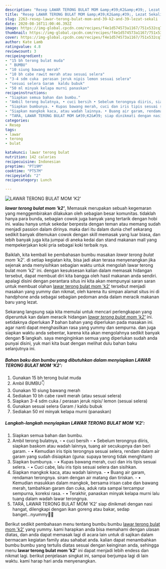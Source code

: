 ```yaml
---
description: "Resep LAWAR TERONG BULAT MOM &amp;#39;K2&amp;#39;, Lezat Sekali"
title: "Resep LAWAR TERONG BULAT MOM &amp;#39;K2&amp;#39;, Lezat Sekali"
slug: 2263-resep-lawar-terong-bulat-mom-and-39-k2-and-39-lezat-sekali
date: 2020-08-16T11:00:46.392Z
image: https://img-global.cpcdn.com/recipes/f4e1d574573a1167/751x532cq70/lawar-terong-bulat-mom-k2-foto-resep-utama.jpg
thumbnail: https://img-global.cpcdn.com/recipes/f4e1d574573a1167/751x532cq70/lawar-terong-bulat-mom-k2-foto-resep-utama.jpg
cover: https://img-global.cpcdn.com/recipes/f4e1d574573a1167/751x532cq70/lawar-terong-bulat-mom-k2-foto-resep-utama.jpg
author: Kate Lamb
ratingvalue: 4.8
reviewcount: 3
recipeingredient:
- "15 bh terong bulat muda"
- " BUMBU"
- "10 siung bawang merah"
- "10 bh cabe rawit merah atau sesuai selera"
- "3-4 sdm cuka  perasan jeruk nipis lemon sesuai selera"
- "sesuai selera Garam  kaldu bubuk"
- "50 ml minyak kelapa murni panaskan"
recipeinstructions:
- "Siapkan semua bahan dan bumbu."
- "Ambil terong bulatnya, • cuci bersih • Sebelum terongnya diiris, siapkan baskom atau wadah lainnya, tuang air secukupnya dan beri garam. • Kemudian iris tipis terongnya sesuai selera, rendam dalam air garam yang sudah disiapkan (guna: supaya terong tidak menghitam)"
- "Siapkan bumbunya. • Kupas bawang merah, cuci dan iris tipis sesuai selera.  • Cuci cabe, lalu iris tipis sesuai selera dan sisihkan."
- "Siapkan mangkok kaca, atau wadah lainnya. • Buang air garam, rendaman terongnya. siram dengan air matang dan tiriskan. • Kemudian masukkan dalam mangkok, bersama irisan cabe dan bawang merah, tambahkan garam dan cuka, aduk rata sampai tercampur sempurna, koreksi rasa. • Terakhir, panaskan minyak kelapa murni lalu tuang dalam wadah lawar terongnya."
- "TARA, LAWAR TERONG BULAT MOM &#39;K2&#39; siap dinikmati dengan nasi hangat, dilengkapi dengan ikan goreng atau bakar, sedap banget...nyummy🤤🥰"
categories:
- Resep
tags:
- lawar
- terong
- bulat

katakunci: lawar terong bulat 
nutrition: 142 calories
recipecuisine: Indonesian
preptime: "PT19M"
cooktime: "PT57M"
recipeyield: "2"
recipecategory: Lunch

---
```



![LAWAR TERONG BULAT MOM &#39;K2&#39;](https://img-global.cpcdn.com/recipes/f4e1d574573a1167/751x532cq70/lawar-terong-bulat-mom-k2-foto-resep-utama.jpg)

<b><i>lawar terong bulat mom &#39;k2&#39;</i></b>, Memasak merupakan sebuah kegemaran yang menggembirakan dilakukan oleh sebagian besar komunitas. tidaklah hanya para bunda, sebagian cowok juga banyak yang tertarik dengan hobi ini. walau hanya untuk sekedar berpesta dengan teman atau memang sudah menjadi passion dalam dirinya. maka dari itu dalam dunia chef sekarang sedikit banyak ditemukan cowok dengan skill memasak yang luar biasa, dan lebih banyak juga kita jumpai di aneka kedai dan stand makanan mall yang mempekerjakan koki pria sebagai koki terbaik nya.

Baiklah, kita kembali ke pembahasan bumbu masakan <i>lawar terong bulat mom &#39;k2&#39;</i>. di setiap kegiatan kita, bisa jadi akan terasa menyenangkan jika sejenak anda menyisihkan sebagian waktu untuk mengolah lawar terong bulat mom &#39;k2&#39; ini. dengan kesuksesan kalian dalam memasak hidangan tersebut, dapat membuat diri kita bangga oleh hasil makanan anda sendiri. apalagi disini dengan perantara situs ini kita akan mempunyai saran saran untuk membuat olahan <u>lawar terong bulat mom &#39;k2&#39;</u> tersebut menjadi masakan yang yummy dan nikmat, oleh karena itu simpan alamat situs ini di handphone anda sebagai sebagian pedoman anda dalam meracik makanan baru yang lezat.




Sekarang langsung saja kita memulai untuk mencari perlengkapan yang diperuntuk kan dalam meracik hidangan <u><i>lawar terong bulat mom &#39;k2&#39;</i></u> ini. setidaknya diperlukan <b>7</b> bahan bahan yang diperlukan pada masakan ini. agar nanti dapat menghasilkan rasa yang yummy dan sempurna. dan juga siapkan waktu anda sebentar, karena kita akan mengolahnya sedikit banyak dengan <b>5</b> langkah. saya menginginkan semua yang diperlukan sudah anda punyai disini, yuk mari kita buat dengan melihat dulu bahan baku selanjutnya ini.

<!--inarticleads1-->

##### Bahan baku dan bumbu yang dibutuhkan dalam menyiapkan LAWAR TERONG BULAT MOM &#39;K2&#39;:

1. Gunakan 15 bh terong bulat muda
1. Ambil  BUMBU👇
1. Gunakan 10 siung bawang merah
1. Sediakan 10 bh cabe rawit merah (atau sesuai selera)
1. Siapkan 3-4 sdm cuka / perasan jeruk nipis/ lemon (sesuai selera)
1. Gunakan sesuai selera Garam / kaldu bubuk
1. Sediakan 50 ml minyak kelapa murni (panaskan)




<!--inarticleads2-->

##### Langkah-langkah menyiapkan LAWAR TERONG BULAT MOM &#39;K2&#39;:

1. Siapkan semua bahan dan bumbu.
1. Ambil terong bulatnya, - • cuci bersih - • Sebelum terongnya diiris, siapkan baskom atau wadah lainnya, tuang air secukupnya dan beri garam. - • Kemudian iris tipis terongnya sesuai selera, rendam dalam air garam yang sudah disiapkan (guna: supaya terong tidak menghitam)
1. Siapkan bumbunya. - • Kupas bawang merah, cuci dan iris tipis sesuai selera.  - • Cuci cabe, lalu iris tipis sesuai selera dan sisihkan.
1. Siapkan mangkok kaca, atau wadah lainnya. - • Buang air garam, rendaman terongnya. siram dengan air matang dan tiriskan. - • Kemudian masukkan dalam mangkok, bersama irisan cabe dan bawang merah, tambahkan garam dan cuka, aduk rata sampai tercampur sempurna, koreksi rasa. - • Terakhir, panaskan minyak kelapa murni lalu tuang dalam wadah lawar terongnya.
1. TARA, LAWAR TERONG BULAT MOM &#39;K2&#39; siap dinikmati dengan nasi hangat, dilengkapi dengan ikan goreng atau bakar, sedap banget...nyummy🤤🥰




Berikut sedikit pembahasan menu tentang bumbu bumbu <u>lawar terong bulat mom &#39;k2&#39;</u> yang yummy. kami harapkan anda bisa memahami dengan ulasan diatas, dan anda dapat memasak lagi di acara lain untuk di sajikan dalam bermacam kegiatan family atau sahabat anda. kalian dapat menambahkan bumbu bumbu yang tertulis diatas sesuai dengan keinginan anda, sehingga menu <b>lawar terong bulat mom &#39;k2&#39;</b> ini dapat menjadi lebih endess dan nikmat lagi. berikut penjelasan singkat ini, sampai berjumpa lagi di lain waktu. kami harap hari anda menyenangkan.
